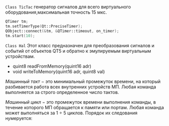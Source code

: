 ```Class TicTac```  генератор сигналов для всего виртуального оборудования,максимальная точность 15 мкс. 

```cpp
QTimer tm;
tm.setTimerType(Qt::PreciseTimer);
QObject::connect(&tm, &QTimer::timeout, on_timer);
tm.start(10);
```

```Class Hal``` 
Этот класс предназначен для преобразования сигналов и событий от объектов QT5 и обратно к эмулируемым виртуальным устройствам.
- quint8 readFromMemory(quint16 adr)
- void writeToMemory(quint16 adr, quint8 val)

*Машинный такт* − это минимальный промежуток времени, на который разбивается работа всех внутренних устройств МП. Любая команда выполняется за строго определенное число тактов.

*Машинный цикл* − это промежуток времени выполнения команды, в течение которого МП обращается к памяти или портам. Любая команда может выполняться за 1 ÷ 5 циклов. Порядок их следования нумеруется:
